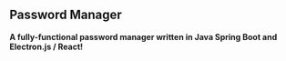 <h2>Password Manager</h2>

<b>A fully-functional password manager written in Java Spring Boot and Electron.js / React!</b>

